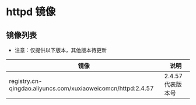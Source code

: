 # httpd 镜像

## 镜像列表

- 注意：仅提供以下版本，其他版本待更新

| 镜像                                                           | 说明           |
|--------------------------------------------------------------|--------------|
| registry.cn-qingdao.aliyuncs.com/xuxiaoweicomcn/httpd:2.4.57 | 2.4.57 代表版本号 |
